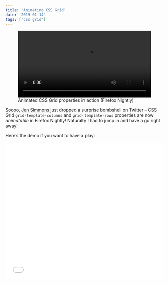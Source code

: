 ```yaml
---
title: 'Animating CSS Grid'
date: '2019-01-14'
tags: ['css grid']
---
```


<figure>
  <video width="100%" controls>
    <source src="animating-css-grid.mp4" type="video/mp4">
  </video>
  <figcaption>Animated CSS Grid properties in action (Firefox Nightly)</figcaption>
</figure>

Soooo, [Jen Simmons](http://jensimmons.com/) just dropped a surprise bombshell on Twitter – CSS Grid `grid-template-columns` and `grid-template-rows` properties are now _animatable_ in Firefox Nightly! Naturally I had to jump in and have a go right away!

Here’s the demo if you want to have a play:

<iframe height='435' scrolling='no' title='grid-template-rows / grid-template-columns animation (Firefox Nightly only)' src='//codepen.io/michellebarker/embed/oJmZKK/?height=435&theme-id=0&default-tab=result' frameborder='no' allowtransparency='true' allowfullscreen='true' style='width: 100%;'>See the Pen <a href='https://codepen.io/michellebarker/pen/oJmZKK/'>grid-template-rows / grid-template-columns animation (Firefox Nightly only)</a> by Michelle Barker (<a href='https://codepen.io/michellebarker'>@michellebarker</a>) on <a href='https://codepen.io'>CodePen</a>.
</iframe>
